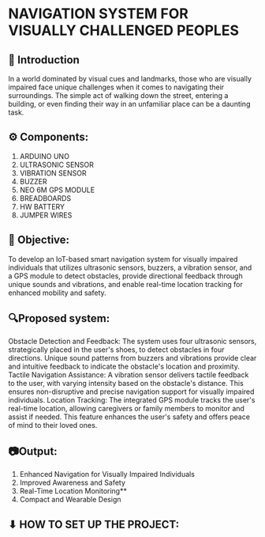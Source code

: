 # NAVIGATION SYSTEM FOR VISUALLY CHALLENGED PEOPLES

## 📘 Introduction
In a world dominated by visual cues and landmarks, those who are visually impaired face unique challenges when it comes to navigating their surroundings. The simple act of walking down the street, entering a building, or even finding their way in an unfamiliar place can be a daunting task.

## ⚙️ Components:
1. ARDUINO UNO
2. ULTRASONIC SENSOR
3. VIBRATION SENSOR
4. BUZZER
5. NEO 6M GPS MODULE
6. BREADBOARDS
7. HW BATTERY
8. JUMPER WIRES

## 🎯 Objective:
To develop an IoT-based smart navigation system for visually impaired individuals that utilizes ultrasonic sensors, buzzers, a vibration sensor, and a GPS module to detect obstacles, provide directional feedback through unique sounds and vibrations, and enable real-time location tracking for enhanced mobility and safety.

## 🔍Proposed system:
Obstacle Detection and Feedback:
     The system uses four ultrasonic sensors, strategically placed in the user's shoes, to detect obstacles in four directions. Unique sound patterns from buzzers and vibrations provide clear and intuitive feedback to indicate the obstacle's location and proximity.
Tactile Navigation Assistance:
    A vibration sensor delivers tactile feedback to the user, with varying intensity based on the obstacle's distance. This ensures non-disruptive and precise navigation support for visually impaired individuals.
Location Tracking:
     The integrated GPS module tracks the user's real-time location, allowing caregivers or family members to monitor and assist if needed. This feature enhances the user's safety and offers peace of mind to their loved ones.

## 📷Output:
1. Enhanced Navigation for Visually Impaired Individuals
2. Improved Awareness and Safety
3. Real-Time Location Monitoring**
4. Compact and Wearable Design

## ⬇ HOW TO SET UP THE PROJECT:

